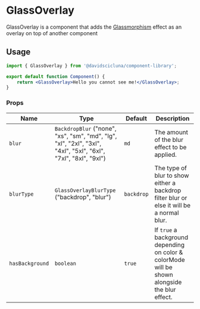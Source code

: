 # GlassOverlay

GlassOverlay is a component that adds the [Glassmorphism](https://www.freecodecamp.org/news/glassmorphism-how-to-create-a-glass-card-in-figma/#:~:text=Glassmorphism%20is%20a%20style%20which,and%20feel%20to%20its%20elements.) effect as an overlay on top of another component

## Usage

```jsx
import { GlassOverlay } from '@davidscicluna/component-library';

export default function Component() {
	return <GlassOverlay>Hello you cannot see me!</GlassOverlay>;
}
```

### Props

| Name            | Type                                                                                                          | Default    | Description                                                                                    |
| --------------- | ------------------------------------------------------------------------------------------------------------- | ---------- | ---------------------------------------------------------------------------------------------- |
| `blur`          | `BackdropBlur` ("none", "xs", "sm", "md", "lg", "xl", "2xl", "3xl", "4xl", "5xl", "6xl", "7xl", "8xl", "9xl") | `md`       | The amount of the blur effect to be applied.                                                   |
| `blurType`      | `GlassOverlayBlurType` ("backdrop", "blur")                                                                   | `backdrop` | The type of blur to show either a backdrop filter blur or else it will be a normal blur.       |
| `hasBackground` | `boolean`                                                                                                     | `true`     | If `true` a background depending on color & colorMode will be shown alongside the blur effect. |
